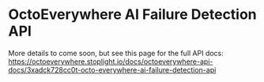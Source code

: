 # OctoEverywhere AI Failure Detection API

More details to come soon, but see this page for the full API docs:
https://octoeverywhere.stoplight.io/docs/octoeverywhere-api-docs/3xadck728cc0t-octo-everywhere-ai-failure-detection-api
